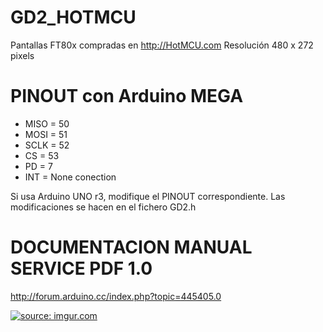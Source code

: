 # GD2_HOTMCU
Pantallas FT80x compradas en http://HotMCU.com
Resolución 480 x 272 pixels

# PINOUT con Arduino MEGA
* MISO = 50
* MOSI = 51
* SCLK = 52
* CS   = 53
* PD   =  7
* INT  = None conection

Si usa Arduino UNO r3, modifique el PINOUT correspondiente. Las modificaciones se hacen en el fichero GD2.h


# DOCUMENTACION MANUAL SERVICE PDF 1.0

http://forum.arduino.cc/index.php?topic=445405.0


<a href="http://imgur.com/pCvu09C"><img src="http://i.imgur.com/pCvu09C.jpg" title="source: imgur.com" /></a>
